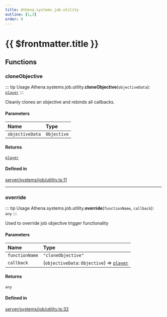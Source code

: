 ```yaml
---
title: Athena.systems.job.utility
outline: [1,3]
order: 0
---
```


# {{ $frontmatter.title }}


## Functions

### cloneObjective

::: tip Usage
Athena.systems.job.utility.**cloneObjective**(`objectiveData`): [`player`](server_config.md#player)
:::

Cleanly clones an objective and rebinds all callbacks.

#### Parameters

| Name | Type |
| :------ | :------ |
| `objectiveData` | `Objective` |

#### Returns

[`player`](server_config.md#player)

#### Defined in

[server/systems/job/utility.ts:11](https://github.com/Stuyk/altv-athena/blob/bde990b/src/core/server/systems/job/utility.ts#L11)

___

### override

::: tip Usage
Athena.systems.job.utility.**override**(`functionName`, `callback`): `any`
:::

Used to override job objective trigger functionality

#### Parameters

| Name | Type |
| :------ | :------ |
| `functionName` | ``"cloneObjective"`` |
| `callback` | (`objectiveData`: `Objective`) => [`player`](server_config.md#player) |

#### Returns

`any`

#### Defined in

[server/systems/job/utility.ts:32](https://github.com/Stuyk/altv-athena/blob/bde990b/src/core/server/systems/job/utility.ts#L32)
